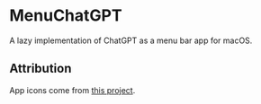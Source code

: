 # MenuChatGPT

A lazy implementation of ChatGPT as a menu bar app for macOS.

## Attribution

App icons come from [this project](https://github.com/lencx/ChatGPT).